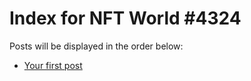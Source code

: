 # Index for NFT World #4324
Posts will be displayed in the order below:

- [Your first post](./001-first.md)

